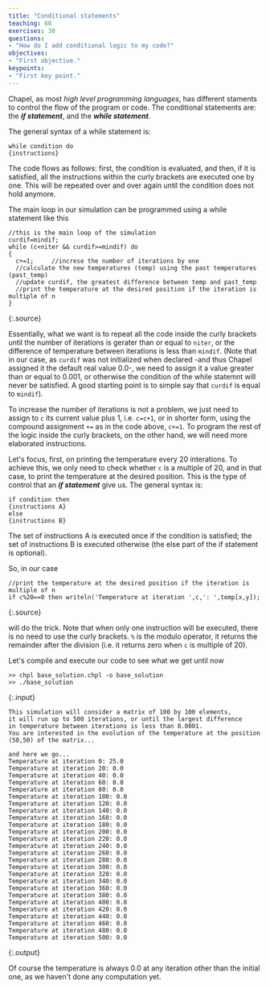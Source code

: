 ```yaml
---
title: "Conditional statements"
teaching: 60
exercises: 30
questions:
- "How do I add conditional logic to my code?"
objectives:
- "First objective."
keypoints:
- "First key point."
---
```


Chapel, as most *high level programming languages*, has different staments to control the flow of the program or code.  The conditional statements are: the **_if statement_**, and the **_while statement_**. 

The general syntax of a while statement is: 

```
while condition do 
{instructions}
```

The code flows as follows: first, the condition is evaluated, and then, if it is satisfied, all the instructions within the curly brackets are executed one by one. This will be repeated over and over again until the condition does not hold anymore.

The main loop in our simulation can be programmed using a while statement like this

~~~
//this is the main loop of the simulation
curdif=mindif;
while (c<niter && curdif>=mindif) do
{
  c+=1;     //increse the number of iterations by one
  //calculate the new temperatures (temp) using the past temperatures (past_temp)
  //update curdif, the greatest difference between temp and past_temp
  //print the temperature at the desired position if the iteration is multiple of n
}
~~~
{:.source}

Essentially, what we want is to repeat all the code inside the curly brackets until the number of iterations is gerater than or equal to `niter`, or the difference of temperature between iterations is less than `mindif`. (Note that in our case, as `curdif` was not initialized when declared -and thus Chapel assigned it the default real value 0.0-, we need to assign it a value greater than or equal to 0.001, or otherwise the condition of the while statemnt will never be satisfied. A good starting point is to simple say that `curdif` is equal to `mindif`).

To increase the number of iterations is not a problem, we just need to assign to `c` its current value plus 1, i.e. `c=c+1`, or in shorter form, using the compound assignment `+=` as in the code above, `c+=1`. To program the rest of the logic inside the curly brackets, on the other hand, we will need more elaborated instructions. 

Let's focus, first, on printing the temperature every 20 interations. To achieve this, we only need to check whether `c` is a multiple of 20, and in that case, to print the temperature at the desired position. This is the type of control that an **_if statement_** give us. The general syntax is: 

```
if condition then 
{instructions A} 
else 
{instructions B}
```

 The set of instructions A is executed once if the condition is satisfied; the set of instructions B is executed otherwise (the else part of the if statement is optional). 

So, in our case

~~~
//print the temperature at the desired position if the iteration is multiple of n
if c%20==0 then writeln('Temperature at iteration ',c,': ',temp[x,y]);
~~~
{:.source}

will do the trick. Note that when only one instruction will be executed, there is no need to use the curly brackets. `%` is the modulo operator, it returns the remainder after the division (i.e. it returns zero when `c` is multiple of 20). 

Let's compile and execute our code to see what we get until now

~~~
>> chpl base_solution.chpl -o base_solution
>> ./base_solution
~~~
{:.input}

~~~
This simulation will consider a matrix of 100 by 100 elements,
it will run up to 500 iterations, or until the largest difference
in temperature between iterations is less than 0.0001.
You are interested in the evolution of the temperature at the position (50,50) of the matrix...

and here we go...
Temperature at iteration 0: 25.0
Temperature at iteration 20: 0.0
Temperature at iteration 40: 0.0
Temperature at iteration 60: 0.0
Temperature at iteration 80: 0.0
Temperature at iteration 100: 0.0
Temperature at iteration 120: 0.0
Temperature at iteration 140: 0.0
Temperature at iteration 160: 0.0
Temperature at iteration 180: 0.0
Temperature at iteration 200: 0.0
Temperature at iteration 220: 0.0
Temperature at iteration 240: 0.0
Temperature at iteration 260: 0.0
Temperature at iteration 280: 0.0
Temperature at iteration 300: 0.0
Temperature at iteration 320: 0.0
Temperature at iteration 340: 0.0
Temperature at iteration 360: 0.0
Temperature at iteration 380: 0.0
Temperature at iteration 400: 0.0
Temperature at iteration 420: 0.0
Temperature at iteration 440: 0.0
Temperature at iteration 460: 0.0
Temperature at iteration 480: 0.0
Temperature at iteration 500: 0.0
~~~
{:.output}

Of course the temperature is always 0.0 at any iteration other than the initial one, as we haven't done any computation yet.
